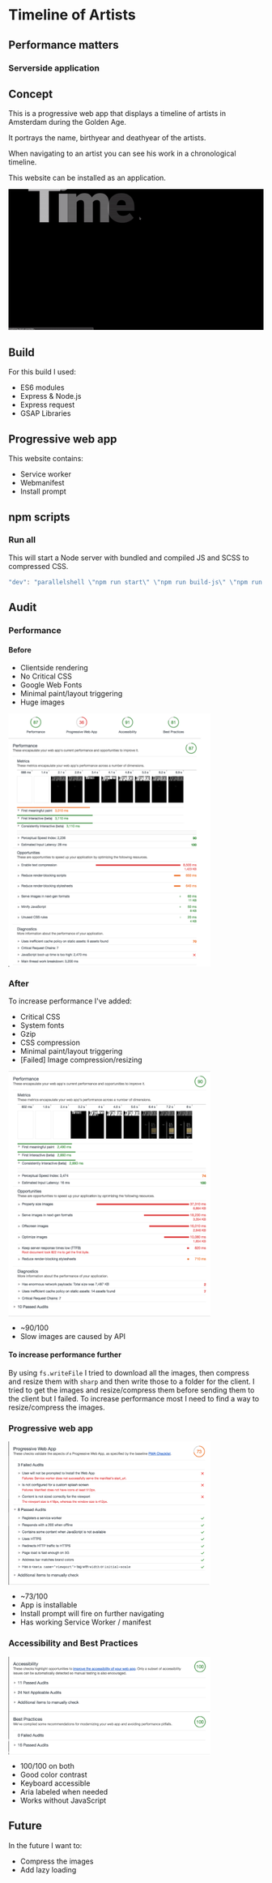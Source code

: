 # Timeline of Artists
## Performance matters
### Serverside application

## Concept
This is a progressive web app that displays a timeline of artists in Amsterdam during the Golden Age.

It portrays the name, birthyear and deathyear of the artists.

When navigating to an artist you can see his work in a chronological timeline.

This website can be installed as an application.

![Timeline of artists](./readme-images/timeline-artist-Mees-Rutten.gif "Timeline of artists")

## Build
For this build I used:
- ES6 modules
- Express & Node.js
- Express request
- GSAP Libraries

## Progressive web app
This website contains:
- Service worker
- Webmanifest
- Install prompt

## npm scripts

### Run all
This will start a Node server with bundled and compiled JS and SCSS to compressed CSS.
```javascript
"dev": "parallelshell \"npm run start\" \"npm run build-js\" \"npm run build-css\""
```

## Audit

### Performance

#### Before
- Clientside rendering
- No Critical CSS
- Google Web Fonts
- Minimal paint/layout triggering
- Huge images

<img src="./readme-images/before.png" width="400" alt="Before, Performance audit" style="display: block;">

### After
To increase performance I've added:
- Critical CSS
- System fonts
- Gzip
- CSS compression
- Minimal paint/layout triggering
- [Failed] Image compression/resizing

<img src="./readme-images/performance.png" width="400" alt="Performance audit" style="display: block;">

- ~90/100
- Slow images are caused by API

#### To increase performance further
By using `fs.writeFile` I tried to download all the images, then compress and resize them with `sharp` and then write those to a folder for the client.
I tried to get the images and resize/compress them before sending them to the client but I failed.
To increase performance most I need to find a way to resize/compress the images.

### Progressive web app

<img src="./readme-images/pwa.png" width="400" alt="Progressive web app audit" style="display: block;">

- ~73/100
- App is installable
- Install prompt will fire on further navigating
- Has working Service Worker / manifest

### Accessibility and Best Practices

<img src="./readme-images/acc-bp.png" width="400" alt="Accessibility and best practice audit" style="display: block;">

- 100/100 on both
- Good color contrast
- Keyboard accessible
- Aria labeled when needed
- Works without JavaScript

## Future
In the future I want to: 
- Compress the images
- Add lazy loading